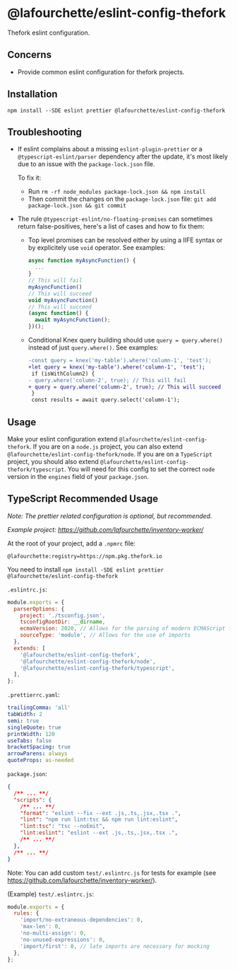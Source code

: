 @lafourchette/eslint-config-thefork
================

Thefork eslint configuration.

Concerns
--------

 - Provide common eslint configuration for thefork projects.

Installation
------------

```
npm install --SDE eslint prettier @lafourchette/eslint-config-thefork
```

Troubleshooting
---------------

- If eslint complains about a missing `eslint-plugin-prettier` or a `@typescript-eslint/parser` dependency after the update,
  it's most likely due to an issue with the `package-lock.json` file.

  To fix it:
    - Run `rm -rf node_modules package-lock.json && npm install`
    - Then commit the changes on the `package-lock.json` file: `git add package-lock.json && git commit`

- The rule `@typescript-eslint/no-floating-promises` can sometimes return false-positives, here's a list of cases and how to fix them:
  - Top level promises can be resolved either by using a IIFE syntax or by explicitely use `void` operator. See examples:
    ```ts
    async function myAsyncFunction() {
      ...
    }
    // This will fail
    myAsyncFunction()
    // This will succeed
    void myAsyncFunction()
    // This will succeed
    (async function() {
      await myAsyncFunction();
    })();
    ```
  - Conditional Knex query building should use `query = query.where()` instead of just `query.where()`. See examples:
    ```diff
    -const query = knex('my-table').where('column-1', 'test');
    +let query = knex('my-table').where('column-1', 'test');
     if (isWithColumn2) {
    - query.where('column-2', true); // This will fail
    + query = query.where('column-2', true); // This will succeed
     }
     const results = await query.select('column-1');
    ```

Usage
-----

Make your eslint configuration extend `@lafourchette/eslint-config-thefork`.
If you are on a `node.js` project, you can also extend `@lafourchette/eslint-config-thefork/node`.
If you are on a `TypeScript` project, you should also extend `@lafourchette/eslint-config-thefork/typescript`.
You will need for this config to set the correct `node` version in the `engines` field of your `package.json`.

TypeScript Recommended Usage
---------------------------

_Note: The prettier related configuration is optional, but recommended._

_Example project: <https://github.com/lafourchette/inventory-worker/>_

At the root of your project, add a `.npmrc` file:

```
@lafourchette:registry=https://npm.pkg.thefork.io
```

You need to install `npm install -SDE eslint prettier @lafourchette/eslint-config-thefork`

`.eslintrc.js`:

```javascript
module.exports = {
  parserOptions: {
    project: './tsconfig.json',
    tsconfigRootDir: __dirname,
    ecmaVersion: 2020, // Allows for the parsing of modern ECMAScript features
    sourceType: 'module', // Allows for the use of imports
  },
  extends: [
    '@lafourchette/eslint-config-thefork',
    '@lafourchette/eslint-config-thefork/node',
    '@lafourchette/eslint-config-thefork/typescript',
  ],
};
```

`.prettierrc.yaml`:

```yaml
trailingComma: 'all'
tabWidth: 2
semi: true
singleQuote: true
printWidth: 120
useTabs: false
bracketSpacing: true
arrowParens: always
quoteProps: as-needed
```

`package.json`:

```json
{
  /** ... **/
  "scripts": {
    /** ... **/
    "format": "eslint --fix --ext .js,.ts,.jsx,.tsx .",
    "lint": "npm run lint:tsc && npm run lint:eslint",
    "lint:tsc": "tsc --noEmit",
    "lint:eslint": "eslint --ext .js,.ts,.jsx,.tsx .",
    /** ... **/
  },
  /** ... **/
}
```

Note: You can add custom `test/.eslintrc.js` for tests for example (see <https://github.com/lafourchette/inventory-worker/>).

(Example) `test/.eslintrc.js`:

```js
module.exports = {
  rules: {
    'import/no-extraneous-dependencies': 0,
    'max-len': 0,
    'no-multi-assign': 0,
    'no-unused-expressions': 0,
    'import/first': 0, // late imports are necessary for mocking
  },
};
```
